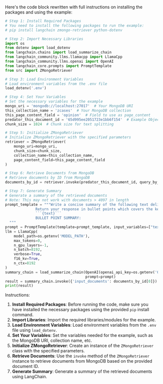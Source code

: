 Here's the code block rewritten with full instructions on installing the packages and using the example:

```python
# Step 1: Install Required Packages
# You need to install the following packages to run the example:
# pip install langchain zmongo-retriever python-dotenv

# Step 2: Import Necessary Libraries
import os
from dotenv import load_dotenv
from langchain.chains import load_summarize_chain
from langchain_community.llms.llamacpp import LlamaCpp
from langchain_community.llms.openai import OpenAI
from langchain_core.prompts import PromptTemplate
from src import ZMongoRetriever

# Step 3: Load Environment Variables
# Load environment variables from the .env file
load_dotenv('.env')

# Step 4: Set Your Variables
# Set the necessary variables for the example
mongo_uri = 'mongodb://localhost:27017'  # Your MongoDB URI
this_collection_name = 'zcases'  # Your MongoDB collection
this_page_content_field = 'opinion'  # Field to use as page_content
predator_this_document_id = '65d995ee2051723e1bb6f154'  # Example ObjectId('_id') value
chunk_size = 1024  # Chunk size for text splitting

# Step 5: Initialize ZMongoRetriever
# Initialize ZMongoRetriever with the specified parameters
retriever = ZMongoRetriever(
    mongo_uri=mongo_uri,
    chunk_size=chunk_size,
    collection_name=this_collection_name,
    page_content_field=this_page_content_field
)

# Step 6: Retrieve Documents from MongoDB
# Retrieve documents by ID from MongoDB
documents_by_id = retriever.invoke(predator_this_document_id, query_by_id=True)

# Step 7: Generate Summary
# Generate a summary of the retrieved documents
# Note: This may not work with documents > 4097 in length
prompt_template = """Write a concise summary of the following text delimited by triple backquotes.
              Return your response in bullet points which covers the key points of the text.
              ```{text}```
              BULLET POINT SUMMARY:
  """
prompt = PromptTemplate(template=prompt_template, input_variables=["text"])
llm = LlamaCpp(
    model_path=os.getenv('MODEL_PATH'),
    max_tokens=0,
    n_gpu_layers=-1,
    n_batch=8192,
    verbose=True,
    f16_kv=True,
    n_ctx=8192
)
summary_chain = load_summarize_chain(OpenAI(openai_api_key=os.getenv('OPENAI_API_KEY')), chain_type="stuff",
                                     prompt=prompt)
result = summary_chain.invoke({'input_documents': documents_by_id[0]})
print(result)
```

Instructions:
1. **Install Required Packages**: Before running the code, make sure you have installed the necessary packages using the provided `pip` install command.
2. **Import Libraries**: Import the required libraries/modules for the example.
3. **Load Environment Variables**: Load environment variables from the `.env` file using `load_dotenv`.
4. **Set Your Variables**: Set the variables needed for the example, such as the MongoDB URI, collection name, etc.
5. **Initialize ZMongoRetriever**: Create an instance of the `ZMongoRetriever` class with the specified parameters.
6. **Retrieve Documents**: Use the `invoke` method of the `ZMongoRetriever` instance to retrieve documents from MongoDB based on the provided document ID.
7. **Generate Summary**: Generate a summary of the retrieved documents using LangChain.